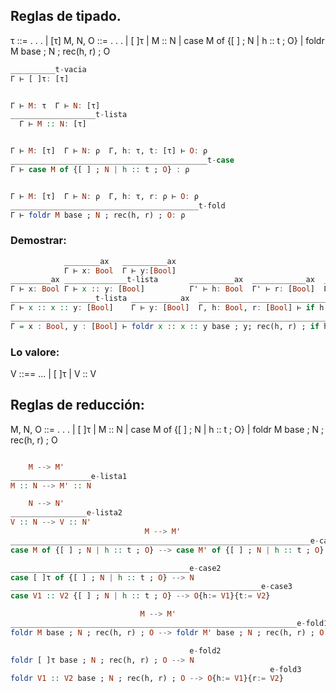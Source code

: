 ## Reglas de tipado.
τ ::= . . . | [τ]
M, N, O ::= . . . | [ ]τ | M :: N | case M of {[ ] ; N | h :: t ; O} 
                  | foldr M base ; N ; rec(h, r) ; O
```haskell
__________t-vacia
Γ ⊢ [ ]τ: [τ]


Γ ⊢ M: τ  Γ ⊢ N: [τ]
___________________t-lista
  Γ ⊢ M :: N: [τ]


Γ ⊢ M: [τ]  Γ ⊢ N: ρ  Γ, h: τ, t: [τ] ⊢ O: ρ
____________________________________________t-case
Γ ⊢ case M of {[ ] ; N | h :: t ; O} : ρ


Γ ⊢ M: [τ]  Γ ⊢ N: ρ  Γ, h: τ, r: ρ ⊢ O: ρ
__________________________________________t-fold
Γ ⊢ foldr M base ; N ; rec(h, r) ; O: ρ
```

### Demostrar: 
```haskell
            ________ax   __________ax
            Γ ⊢ x: Bool  Γ ⊢ y:[Bool]
_________ax ______________t-lista       __________ax  ____________ax  __________________ax
Γ ⊢ x: Bool Γ ⊢ x :: y: [Bool]          Γ' ⊢ h: Bool  Γ' ⊢ r: [Bool]  Γ' ⊢ [ ]Bool: [Bool]
___________________t-lista ___________ax  _____________________________________________t-if
Γ ⊢ x :: x :: y: [Bool]    Γ ⊢ y: [Bool]  Γ, h: Bool, r: [Bool] ⊢ if h then r else [ ]Bool: [Bool]
_____________________________________________________________________________________t-fold
Γ = x : Bool, y : [Bool] ⊢ foldr x :: x :: y base ; y; rec(h, r) ; if h then r else [ ]Bool : [Bool]

```
### Lo valore:
V ::== ... | [ ]τ | V :: V

## Reglas de reducción:
M, N, O ::= . . . | [ ]τ | M :: N | case M of {[ ] ; N | h :: t ; O} 
                  | foldr M base ; N ; rec(h, r) ; O

```haskell

    M --> M'
__________________e-lista1
M :: N --> M' :: N

    N --> N'
_________________e-lista2
V :: N --> V :: N'
                              M --> M'
___________________________________________________________________e-case1
case M of {[ ] ; N | h :: t ; O} --> case M' of {[ ] ; N | h :: t ; O}

________________________________________e-case2
case [ ]τ of {[ ] ; N | h :: t ; O} --> N
________________________________________________________e-case3
case V1 :: V2 {[ ] ; N | h :: t ; O} --> O{h:= V1}{t:= V2}

                             M --> M'
________________________________________________________________e-fold1
foldr M base ; N ; rec(h, r) ; O --> foldr M' base ; N ; rec(h, r) ; O

                                        e-fold2
foldr [ ]τ base ; N ; rec(h, r) ; O --> N
                                                          e-fold3
foldr V1 :: V2 base ; N ; rec(h, r) ; O --> O{h:= V1}{r:= V2}
```